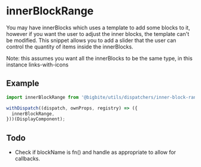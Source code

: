 # innerBlockRange
You may have innerBlocks which uses a template to add some blocks to it, however if you want the user to adjust the inner blocks, the template can't be modified. This snippet allows you to add a slider that the user can control the quantity of items inside the innerBlocks.

Note: this assumes you want all the innerBlocks to be the same type, in this instance links-with-icons

## Example
```js
import innerBlockRange from '@bigbite/utils/dispatchers/inner-block-range';

withDispatch((dispatch, ownProps, registry) => ({
  innerBlockRange,
}))(DisplayComponent);
```

## Todo
* Check if blockName is fn() and handle as appropriate to allow for callbacks.
